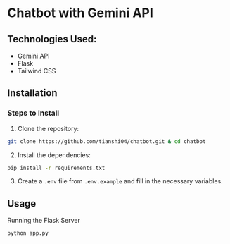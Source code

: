 # Chatbot with Gemini API


## Technologies Used:

- Gemini API
- Flask
- Tailwind CSS

## Installation
### Steps to Install
1. Clone the repository:
```bash
git clone https://github.com/tianshi04/chatbot.git & cd chatbot

```
2. Install the dependencies:
```bash
pip install -r requirements.txt

```
3. Create a `.env` file from `.env.example` and fill in the necessary variables.
## Usage
Running the Flask Server
```bash
python app.py

```
